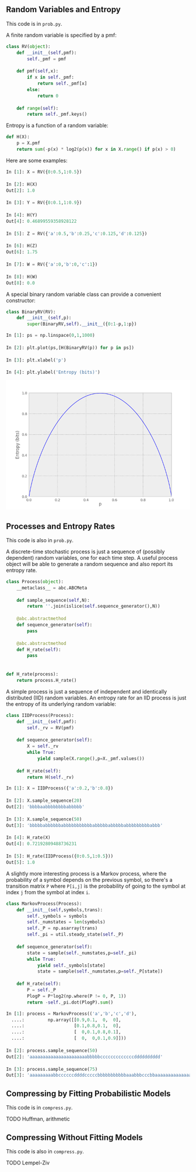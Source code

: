 ## Random Variables and Entropy ##

This code is in `prob.py`.

A finite random variable is specified by a pmf:

```python
class RV(object):
    def __init__(self,pmf):
        self._pmf = pmf

    def pmf(self,x):
        if x in self._pmf:
            return self._pmf[x]
        else:
            return 0

    def range(self):
        return self._pmf.keys()
```

Entropy is a function of a random variable:

```python
def H(X):
    p = X.pmf
    return sum(-p(x) * log2(p(x)) for x in X.range() if p(x) > 0)
```

Here are some examples:

```python
In [1]: X = RV({0:0.5,1:0.5})

In [2]: H(X)
Out[2]: 1.0

In [3]: Y = RV({0:0.1,1:0.9})

In [4]: H(Y)
Out[4]: 0.46899559358928122

In [5]: Z = RV({'a':0.5,'b':0.25,'c':0.125,'d':0.125})

In [6]: H(Z)
Out[6]: 1.75

In [7]: W = RV({'a':0,'b':0,'c':1})

In [8]: H(W)
Out[8]: 0.0
```

A special binary random variable class can provide a convenient constructor:

```python
class BinaryRV(RV):
    def __init__(self,p):
        super(BinaryRV,self).__init__({0:1-p,1:p})
```

```python
In [1]: ps = np.linspace(0,1,1000)

In [2]: plt.plot(ps,[H(BinaryRV(p)) for p in ps])

In [3]: plt.xlabel('p')

In [4]: plt.ylabel('Entropy (bits)')
```

![](writeup/figure_1.png)

## Processes and Entropy Rates ##

This code is also in `prob.py`.

A discrete-time stochastic process is just a sequence of (possibly dependent)
random variables, one for each time step. A useful process object will be able
to generate a random sequence and also report its entropy rate.

```python
class Process(object):
    __metaclass__ = abc.ABCMeta

    def sample_sequence(self,N):
        return ''.join(islice(self.sequence_generator(),N))

    @abc.abstractmethod
    def sequence_generator(self):
        pass

    @abc.abstractmethod
    def H_rate(self):
        pass


def H_rate(process):
    return process.H_rate()
```

A simple process is just a sequence of independent and identically distributed
(IID) random variables. An entropy rate for an IID process is just the entropy
of its underlying random variable:

```python
class IIDProcess(Process):
    def __init__(self,pmf):
        self._rv = RV(pmf)

    def sequence_generator(self):
        X = self._rv
        while True:
            yield sample(X.range(),p=X._pmf.values())

    def H_rate(self):
        return H(self._rv)
```

```python
In [1]: X = IIDProcess({'a':0.2,'b':0.8})

In [2]: X.sample_sequence(20)
Out[2]: 'bbbbaabbbbbbbbabbbbb'

In [3]: X.sample_sequence(50)
Out[3]: 'bbbbbabbbbbbabbbbbbbbbbbabbbbbabbbbbabbbbbbbbbabbb'

In [4]: H_rate(X)
Out[4]: 0.72192809488736231

In [5]: H_rate(IIDProcess({0:0.5,1:0.5}))
Out[5]: 1.0
```

A slightly more interesting process is a Markov process, where the probability
of a symbol depends on the previous symbol, so there's a transition matrix `P`
where `P[i,j]` is the probability of going to the symbol at index `j` from the
symbol at index `i`.

```python
class MarkovProcess(Process):
    def __init__(self,symbols,trans):
        self._symbols = symbols
        self._numstates = len(symbols)
        self._P = np.asarray(trans)
        self._pi = util.steady_state(self._P)

    def sequence_generator(self):
        state = sample(self._numstates,p=self._pi)
        while True:
            yield self._symbols[state]
            state = sample(self._numstates,p=self._P[state])

    def H_rate(self):
        P = self._P
        PlogP = P*log2(np.where(P != 0, P, 1))
        return -self._pi.dot(PlogP).sum()
```

```python
In [1]: process = MarkovProcess(('a','b','c','d'),
  ....:         np.array([[0.9,0.1,  0,  0],
  ....:                   [0.1,0.8,0.1,  0],
  ....:                   [  0,0.1,0.8,0.1],
  ....:                   [  0,  0,0.1,0.9]]))

In [2]: process.sample_sequence(50)
Out[2]: 'aaaaaaaaaaaaaaaaaaaaaabbbbbcccccccccccccdddddddddd'

In [3]: process.sample_sequence(75)
Out[3]: 'aaaaaaaaabbccccccddddcccccbbbbbbbbbbbaaabbbcccbbaaaaaaaaaaaaaaaaaaaaabbcccc'
```

## Compressing by Fitting Probabilistic Models ##

This code is in `compress.py`.

TODO Huffman, arithmetic

## Compressing Without Fitting Models ##

This code is also in `compress.py`.

TODO Lempel-Ziv

